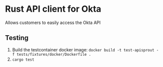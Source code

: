 # Rust API client for Okta

Allows customers to easily access the Okta API

## Testing

1. Build the testcontainer docker image: `docker build -t test-apisprout -f tests/fixtures/docker/Dockerfile .`
2. `cargo test`
